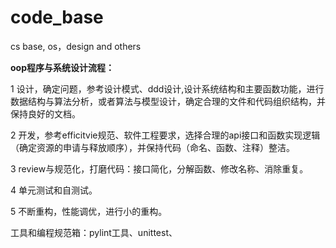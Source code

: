 # code_base
cs base, os，design  and others



**oop程序与系统设计流程：**

1  设计，确定问题，参考设计模式、ddd设计,设计系统结构和主要函数功能，进行数据结构与算法分析，或者算法与模型设计，确定合理的文件和代码组织结构，并保持良好的文档。

2  开发，参考efficitvie规范、软件工程要求，选择合理的api接口和函数实现逻辑（确定资源的申请与释放顺序），并保持代码（命名、函数、注释）整洁。

3  review与规范化，打磨代码：接口简化，分解函数、修改名称、消除重复。

4  单元测试和自测试。

5  不断重构，性能调优，进行小的重构。



工具和编程规范箱：pylint工具、unittest、
